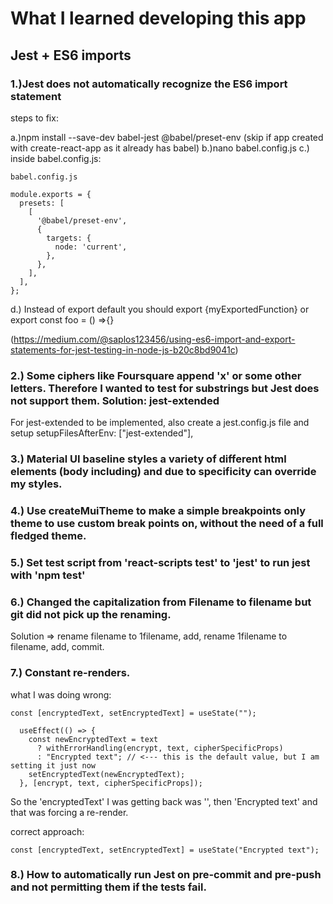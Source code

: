# What I learned developing this app

## Jest + ES6 imports

### 1.)Jest does not automatically recognize the ES6 import statement

steps to fix:

a.)npm install --save-dev babel-jest @babel/preset-env (skip if app created with create-react-app as it already has babel)
b.)nano babel.config.js
c.) inside babel.config.js:

`babel.config.js`
```
module.exports = {
  presets: [
    [
      '@babel/preset-env',
      {
        targets: {
          node: 'current',
        },
      },
    ],
  ],
};
```


d.) Instead of export default you should export {myExportedFunction} or export const foo = () =>{}

(https://medium.com/@saplos123456/using-es6-import-and-export-statements-for-jest-testing-in-node-js-b20c8bd9041c)

### 2.) Some ciphers like Foursquare append 'x' or some other letters. Therefore I wanted to test for substrings but Jest does not support them. Solution: jest-extended

For jest-extended to be implemented, also create a jest.config.js file and setup setupFilesAfterEnv: ["jest-extended"],

### 3.) Material UI baseline styles a variety of different html elements (body including) and due to specificity can override my styles.

### 4.) Use createMuiTheme to make a simple breakpoints only theme to use custom break points on, without the need of a full fledged theme.

### 5.) Set test script from 'react-scripts test' to 'jest' to run jest with 'npm test'

### 6.) Changed the capitalization from Filename to filename but git did not pick up the renaming.
Solution => rename filename to 1filename, add, rename 1filename to filename, add, commit.

### 7.) Constant re-renders.

what I was doing wrong:

```const [encryptedText, setEncryptedText] = useState("");```

```useEffect(() => {
  useEffect(() => {
    const newEncryptedText = text
      ? withErrorHandling(encrypt, text, cipherSpecificProps)
      : "Encrypted text"; // <--- this is the default value, but I am setting it just now
    setEncryptedText(newEncryptedText);
  }, [encrypt, text, cipherSpecificProps]);

```

So the 'encryptedText' I was getting back was '', then 'Encrypted text' and that was forcing a re-render.

correct approach:

```const [encryptedText, setEncryptedText] = useState("Encrypted text");```

### 8.) How to automatically run Jest on pre-commit and pre-push and not permitting them if the tests fail.
